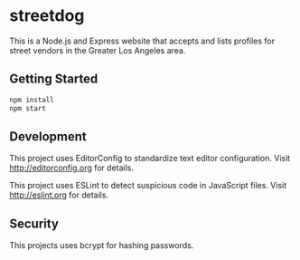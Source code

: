 # streetdog

This is a Node.js and Express website that accepts and lists profiles for street vendors in the Greater Los Angeles area.

## Getting Started

```bash
npm install
npm start
```

## Development

This project uses EditorConfig to standardize text editor configuration.
Visit http://editorconfig.org for details.

This project uses ESLint to detect suspicious code in JavaScript files.
Visit http://eslint.org for details.


## Security

This projects uses bcrypt for hashing passwords.